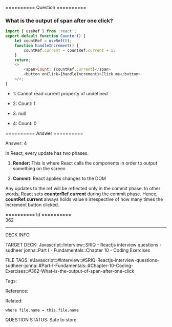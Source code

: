 ========== Question ==========  

### What is the output of span after one click?

```javascript
import { useRef } from 'react';
export default function Counter() {
    let countRef = useRef(0);
    function handleIncrement() {
        countRef.current = countRef.current + 1;
    }
    return;
    <>
        <span>Count: {countRef.current}</span>
        <button onClick={handleIncrement}>Click me</button>
    </>;
}
```

-   1: Cannot read current property of undefined

-   2: Count: 1

-   3: null

-   4: Count: 0  

========== Answer ==========  

Answer: 4

In React, every update has two phases.

1. **Render:** This is where React calls the components in order to output
   something on the screen

2. **Commit:** React applies changes to the DOM

Any updates to the ref will be reflected only in the commit phase. In other
words, React sets **counterRef.current** during the commit phase. Hence,
**countRef.current** always holds value `0` irrespective of how many times the
Increment button clicked.

========== Id ==========  
362

---

DECK INFO

TARGET DECK: Javascript::Interview::SRIQ - Reactjs interview questions - sudheer jonna::Part I - Fundamentals::Chapter 10 - Coding Exercises

FILE TAGS: #Javascript::#Interview::#SRIQ-Reactjs-interview-questions-sudheer-jonna::#Part-I-Fundamentals::#Chapter-10-Coding-Exercises::#362-What-is-the-output-of-span-after-one-click

Tags:

Reference:

Related:

```dataview
where file.name = this.file.name
```
QUESTION STATUS: Safe to store
